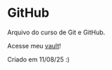 # GitHub

Arquivo do curso de Git e GitHub. 

Acesse meu [vault](https://lucasbarronio.github.io/obsidian-repo/)!

Criado em 11/08/25 :)
